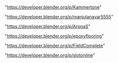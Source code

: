 "https://developer.blender.org/p/Kammertone"

"https://developer.blender.org/p/manjulanayar5555"

"https://developer.blender.org/p/ArpnaS"

"https://developer.blender.org/p/epoxyflooring"

"https://developer.blender.org/p/FieldComplete"

"https://developer.blender.org/p/slotonline"

